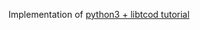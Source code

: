 Implementation of [python3 + libtcod tutorial](http://www.roguebasin.com/index.php?title=Complete_Roguelike_Tutorial,_using_python3%2Blibtcod,_part_1)